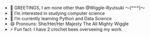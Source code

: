 - 👋 GREETINGS, I am none other than @Wiggle-Ryutsuki 〜(꒪꒳꒪)〜
- 👀 I’m interested in studying computer science
- 🌱 I’m currently learning Python and Data Science
- 😄 Pronouns: She/Her/Her Majesty The All Mighty Wiggle
- ⚡ Fun fact: I have 2 crochet bees overseeing my work.

<!---
Wiggle-Ryutsuki/Wiggle-Ryutsuki is a ✨ special ✨ repository because its `README.md` (this file) appears on your GitHub profile.
You can click the Preview link to take a look at your changes.
--->
